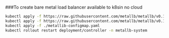 ###To create bare metal load balancer available to k8sin no cloud
```bash
kubectl apply -f https://raw.githubusercontent.com/metallb/metallb/v0.11.0/manifests/namespace.yaml
kubectl apply -f https://raw.githubusercontent.com/metallb/metallb/v0.11.0/manifests/metallb.yaml
kubectl apply -f ./metallib-configmap.yaml
kubectl rollout restart deployment/controller -n metallb-system
```